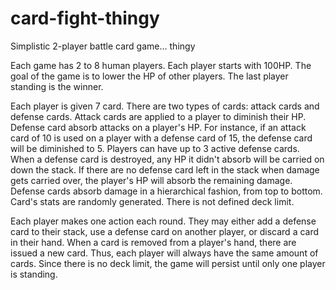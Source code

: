 # card-fight-thingy
Simplistic 2-player battle card game... thingy

Each game has 2 to 8 human players. Each player starts with 100HP. The goal of the game is to lower the HP of other players. The last player standing is the winner.

Each player is given 7 card. There are two types of cards: attack cards and defense cards. Attack cards are applied to a player to diminish their HP. Defense card absorb attacks on a player's HP. For instance, if an attack card of 10 is used on a player with a defense card of 15, the defense card will be diminished to 5. Players can have up to 3 active defense cards. When a defense card is destroyed, any HP it didn't absorb will be carried on down the stack. If there are no defense card left in the stack when damage gets carried over, the player's HP will absorb the remaining damage. Defense cards absorb damage in a hierarchical  fashion, from top to bottom. Card's stats are randomly generated. There is not defined deck limit.

Each player makes one action each round. They may either add a defense card to their stack, use a defense card on another player, or discard a card in their hand. When a card is removed from a player's hand, there are issued a new card. Thus, each player will always have the same amount of cards. Since there is no deck limit, the game will persist until only one player is standing.
